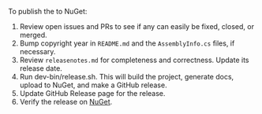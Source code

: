 To publish the to NuGet:

1. Review open issues and PRs to see if any can easily be fixed, closed, or
   merged.
2. Bump copyright year in `README.md` and the `AssemblyInfo.cs` files, if
   necessary.
3. Review `releasenotes.md` for completeness and correctness. Update its release
   date.
4. Run dev-bin/release.sh. This will build the project, generate docs, upload to
   NuGet, and make a GitHub release.
5. Update GitHub Release page for the release.
6. Verify the release on [NuGet](https://www.nuget.org/packages/MaxMind.MaxMind/).
